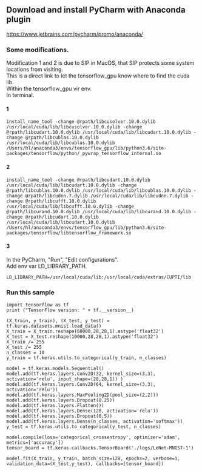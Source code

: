 ## Download and install PyCharm with Anaconda plugin
https://www.jetbrains.com/pycharm/promo/anaconda/

### Some modifications.
Modification 1 and 2 is due to SIP in MacOS, that SIP protects some system locations from visiting. \
This is a direct link to let the tensorflow_gpu know where to find the cuda lib. \
Within the tensorflow_gpu vir env. \
In terminal.
#### 1
```
install_name_tool -change @rpath/libcusolver.10.0.dylib /usr/local/cuda/lib/libcusolver.10.0.dylib -change @rpath/libcudart.10.0.dylib /usr/local/cuda/lib/libcudart.10.0.dylib -change @rpath/libcublas.10.0.dylib /usr/local/cuda/lib/libcublas.10.0.dylib /Users/hl/anaconda3/envs/tensorflow_gpu/lib/python3.6/site-packages/tensorflow/python/_pywrap_tensorflow_internal.so
```
#### 2
```
install_name_tool -change @rpath/libcudart.10.0.dylib /usr/local/cuda/lib/libcudart.10.0.dylib -change @rpath/libcublas.10.0.dylib /usr/local/cuda/lib/libcublas.10.0.dylib -change @rpath/libcudnn.7.dylib /usr/local/cuda/lib/libcudnn.7.dylib -change @rpath/libcufft.10.0.dylib /usr/local/cuda/lib/libcufft.10.0.dylib -change @rpath/libcurand.10.0.dylib /usr/local/cuda/lib/libcurand.10.0.dylib -change @rpath/libcudart.10.0.dylib /usr/local/cuda/lib/libcudart.10.0.dylib /Users/hl/anaconda3/envs/tensorflow_gpu/lib/python3.6/site-packages/tensorflow/libtensorflow_framework.so
```
#### 3
In the PyCharm, "Run", "Edit configurations". \
Add env var LD_LIBRARY_PATH.
```
LD_LIBRARY_PATH=/usr/local/cuda/lib:/usr/local/cuda/extras/CUPTI/lib
```

### Run this sample
```
import tensorflow as tf
print ("TensorFlow version: " + tf.__version__)

(X_train, y_train), (X_test, y_test) = tf.keras.datasets.mnist.load_data()
X_train = X_train.reshape(60000,28,28,1).astype('float32')
X_test = X_test.reshape(10000,28,28,1).astype('float32')
X_train /= 255
X_test /= 255
n_classes = 10
y_train = tf.keras.utils.to_categorical(y_train, n_classes)

model = tf.keras.models.Sequential()
model.add(tf.keras.layers.Conv2D(32, kernel_size=(3,3), activation='relu', input_shape=(28,28,1)) )
model.add(tf.keras.layers.Conv2D(64, kernel_size=(3,3), activation='relu'))
model.add(tf.keras.layers.MaxPooling2D(pool_size=(2,2)))
model.add(tf.keras.layers.Dropout(0.25))
model.add(tf.keras.layers.Flatten())
model.add(tf.keras.layers.Dense(128, activation='relu'))
model.add(tf.keras.layers.Dropout(0.5))
model.add(tf.keras.layers.Dense(n_classes, activation='softmax'))
y_test = tf.keras.utils.to_categorical(y_test, n_classes)

model.compile(loss='categorical_crossentropy', optimizer='adam', metrics=['accuracy'])
tensor_board = tf.keras.callbacks.TensorBoard('./logs/LeNet-MNIST-1')

model.fit(X_train, y_train, batch_size=128, epochs=2, verbose=1, validation_data=(X_test,y_test), callbacks=[tensor_board])
```
